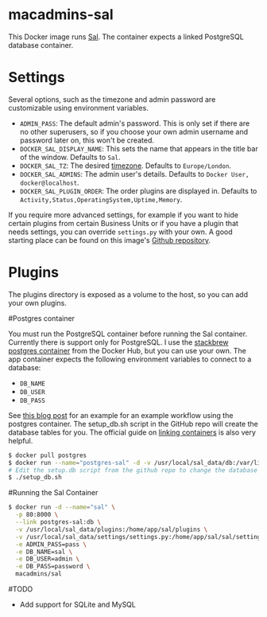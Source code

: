macadmins-sal
=============

This Docker image runs [Sal](https://github.com/grahamgilbert/sal). The container expects a linked PostgreSQL database container.

# Settings

Several options, such as the timezone and admin password are customizable using environment variables.

* ``ADMIN_PASS``: The default admin's password. This is only set if there are no other superusers, so if you choose your own admin username and password later on, this won't be created.
* ``DOCKER_SAL_DISPLAY_NAME``: This sets the name that appears in the title bar of the window. Defaults to ``Sal``.
* ``DOCKER_SAL_TZ``: The desired [timezone](http://en.wikipedia.org/wiki/List_of_tz_database_time_zones). Defaults to ``Europe/London``.
* ``DOCKER_SAL_ADMINS``: The admin user's details. Defaults to ``Docker User, docker@localhost``.
* ``DOCKER_SAL_PLUGIN_ORDER``: The order plugins are displayed in. Defaults to ``Activity,Status,OperatingSystem,Uptime,Memory``.

If you require more advanced settings, for example if you want to hide certain plugins from certain Business Units or if you have a plugin that needs settings, you can override ``settings.py`` with your own. A good starting place can be found on this image's [Github repository](https://github.com/grahamgilbert/macadmins-sal/blob/master/settings.py).

# Plugins

The plugins directory is exposed as a volume to the host, so you can add your own plugins. 

#Postgres container

You must run the PostgreSQL container before running the Sal container.
Currently there is support only for PostgreSQL.
I use the [stackbrew postgres container](https://registry.hub.docker.com/_/postgres/) from the Docker Hub, but you can use your own. The app container expects the following environment variables to connect to a database:

* ``DB_NAME``
* ``DB_USER``
* ``DB_PASS``

See [this blog post](http://davidamick.wordpress.com/2014/07/19/docker-postgresql-workflow/) for an example for an example workflow using the postgres container. The setup_db.sh script in the GitHub repo will create the database tables for you. The official guide on [linking containers](https://docs.docker.com/userguide/dockerlinks/) is also very helpful.

```bash
$ docker pull postgres
$ docker run --name="postgres-sal" -d -v /usr/local/sal_data/db:/var/lib/postgresql/data postgres
# Edit the setup.db script from the github repo to change the database name, user and password before running it.
$ ./setup_db.sh
```

#Running the Sal Container

```bash
$ docker run -d --name="sal" \
  -p 80:8000 \
  --link postgres-sal:db \
  -v /usr/local/sal_data/plugins:/home/app/sal/plugins \
  -v /usr/local/sal_data/settings/settings.py:/home/app/sal/sal/settings.py \
  -e ADMIN_PASS=pass \
  -e DB_NAME=sal \
  -e DB_USER=admin \
  -e DB_PASS=password \
  macadmins/sal
```

#TODO

* Add support for SQLite and MySQL
